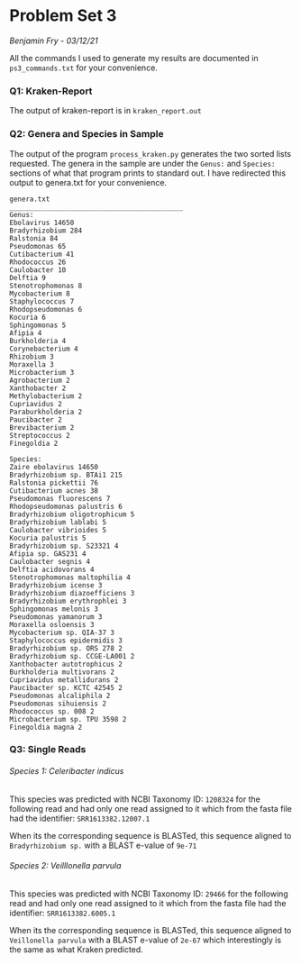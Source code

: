 # Problem Set 3

*Benjamin Fry - 03/12/21*

All the commands I used to generate my results are documented in `ps3_commands.txt` for your convenience.

### Q1: Kraken-Report

The output of kraken-report is in `kraken_report.out`



### Q2: Genera and Species in Sample

The output of the program `process_kraken.py` generates the two sorted lists requested. The genera in the sample are under the `Genus:` and  `Species:` sections of what that program prints to standard out. I have redirected this output to genera.txt for your convenience.

```
genera.txt
___________________________________________
Genus:
Ebolavirus 14650
Bradyrhizobium 284
Ralstonia 84
Pseudomonas 65
Cutibacterium 41
Rhodococcus 26
Caulobacter 10
Delftia 9
Stenotrophomonas 8
Mycobacterium 8
Staphylococcus 7
Rhodopseudomonas 6
Kocuria 6
Sphingomonas 5
Afipia 4
Burkholderia 4
Corynebacterium 4
Rhizobium 3
Moraxella 3
Microbacterium 3
Agrobacterium 2
Xanthobacter 2
Methylobacterium 2
Cupriavidus 2
Paraburkholderia 2
Paucibacter 2
Brevibacterium 2
Streptococcus 2
Finegoldia 2

Species:
Zaire ebolavirus 14650
Bradyrhizobium sp. BTAi1 215
Ralstonia pickettii 76
Cutibacterium acnes 38
Pseudomonas fluorescens 7
Rhodopseudomonas palustris 6
Bradyrhizobium oligotrophicum 5
Bradyrhizobium lablabi 5
Caulobacter vibrioides 5
Kocuria palustris 5
Bradyrhizobium sp. S23321 4
Afipia sp. GAS231 4
Caulobacter segnis 4
Delftia acidovorans 4
Stenotrophomonas maltophilia 4
Bradyrhizobium icense 3
Bradyrhizobium diazoefficiens 3
Bradyrhizobium erythrophlei 3
Sphingomonas melonis 3
Pseudomonas yamanorum 3
Moraxella osloensis 3
Mycobacterium sp. QIA-37 3
Staphylococcus epidermidis 3
Bradyrhizobium sp. ORS 278 2
Bradyrhizobium sp. CCGE-LA001 2
Xanthobacter autotrophicus 2
Burkholderia multivorans 2
Cupriavidus metallidurans 2
Paucibacter sp. KCTC 42545 2
Pseudomonas alcaliphila 2
Pseudomonas sihuiensis 2
Rhodococcus sp. 008 2
Microbacterium sp. TPU 3598 2
Finegoldia magna 2
```



### Q3: Single Reads

###### Species 1:  *Celeribacter indicus* 

This species was predicted with NCBI Taxonomy ID: `1208324` for the following read and had only one read assigned to it which from the fasta file had the identifier: `SRR1613382.12007.1`

When its the corresponding sequence is BLASTed, this sequence aligned to `Bradyrhizobium sp.` with a BLAST e-value of `9e-71`



###### Species 2: *Veilllonella parvula* 

This species was predicted with NCBI Taxonomy ID: `29466` for the following read and had only one read assigned to it which from the fasta file had the identifier: `SRR1613382.6005.1`

When its the corresponding sequence is BLASTed, this sequence aligned to `Veillonella parvula` with a BLAST e-value of `2e-67` which interestingly is the same as what Kraken predicted. 